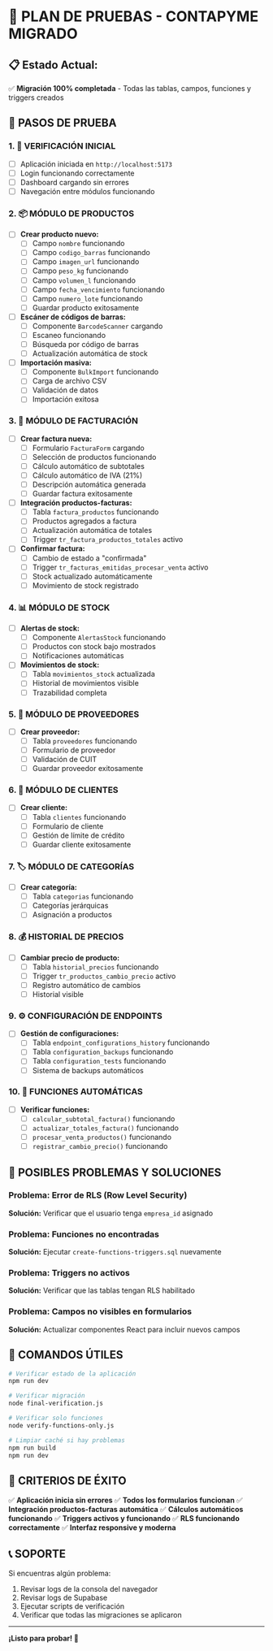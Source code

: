# 🧪 PLAN DE PRUEBAS - CONTAPYME MIGRADO

## 📋 **Estado Actual:**
✅ **Migración 100% completada** - Todas las tablas, campos, funciones y triggers creados

## 🎯 **PASOS DE PRUEBA**

### **1. 🚀 VERIFICACIÓN INICIAL**
- [ ] Aplicación iniciada en `http://localhost:5173`
- [ ] Login funcionando correctamente
- [ ] Dashboard cargando sin errores
- [ ] Navegación entre módulos funcionando

### **2. 📦 MÓDULO DE PRODUCTOS**
- [ ] **Crear producto nuevo:**
  - [ ] Campo `nombre` funcionando
  - [ ] Campo `codigo_barras` funcionando
  - [ ] Campo `imagen_url` funcionando
  - [ ] Campo `peso_kg` funcionando
  - [ ] Campo `volumen_l` funcionando
  - [ ] Campo `fecha_vencimiento` funcionando
  - [ ] Campo `numero_lote` funcionando
  - [ ] Guardar producto exitosamente

- [ ] **Escáner de códigos de barras:**
  - [ ] Componente `BarcodeScanner` cargando
  - [ ] Escaneo funcionando
  - [ ] Búsqueda por código de barras
  - [ ] Actualización automática de stock

- [ ] **Importación masiva:**
  - [ ] Componente `BulkImport` funcionando
  - [ ] Carga de archivo CSV
  - [ ] Validación de datos
  - [ ] Importación exitosa

### **3. 🧾 MÓDULO DE FACTURACIÓN**
- [ ] **Crear factura nueva:**
  - [ ] Formulario `FacturaForm` cargando
  - [ ] Selección de productos funcionando
  - [ ] Cálculo automático de subtotales
  - [ ] Cálculo automático de IVA (21%)
  - [ ] Descripción automática generada
  - [ ] Guardar factura exitosamente

- [ ] **Integración productos-facturas:**
  - [ ] Tabla `factura_productos` funcionando
  - [ ] Productos agregados a factura
  - [ ] Actualización automática de totales
  - [ ] Trigger `tr_factura_productos_totales` activo

- [ ] **Confirmar factura:**
  - [ ] Cambio de estado a "confirmada"
  - [ ] Trigger `tr_facturas_emitidas_procesar_venta` activo
  - [ ] Stock actualizado automáticamente
  - [ ] Movimiento de stock registrado

### **4. 📊 MÓDULO DE STOCK**
- [ ] **Alertas de stock:**
  - [ ] Componente `AlertasStock` funcionando
  - [ ] Productos con stock bajo mostrados
  - [ ] Notificaciones automáticas

- [ ] **Movimientos de stock:**
  - [ ] Tabla `movimientos_stock` actualizada
  - [ ] Historial de movimientos visible
  - [ ] Trazabilidad completa

### **5. 👥 MÓDULO DE PROVEEDORES**
- [ ] **Crear proveedor:**
  - [ ] Tabla `proveedores` funcionando
  - [ ] Formulario de proveedor
  - [ ] Validación de CUIT
  - [ ] Guardar proveedor exitosamente

### **6. 👤 MÓDULO DE CLIENTES**
- [ ] **Crear cliente:**
  - [ ] Tabla `clientes` funcionando
  - [ ] Formulario de cliente
  - [ ] Gestión de límite de crédito
  - [ ] Guardar cliente exitosamente

### **7. 🏷️ MÓDULO DE CATEGORÍAS**
- [ ] **Crear categoría:**
  - [ ] Tabla `categorias` funcionando
  - [ ] Categorías jerárquicas
  - [ ] Asignación a productos

### **8. 💰 HISTORIAL DE PRECIOS**
- [ ] **Cambiar precio de producto:**
  - [ ] Tabla `historial_precios` funcionando
  - [ ] Trigger `tr_productos_cambio_precio` activo
  - [ ] Registro automático de cambios
  - [ ] Historial visible

### **9. ⚙️ CONFIGURACIÓN DE ENDPOINTS**
- [ ] **Gestión de configuraciones:**
  - [ ] Tabla `endpoint_configurations_history` funcionando
  - [ ] Tabla `configuration_backups` funcionando
  - [ ] Tabla `configuration_tests` funcionando
  - [ ] Sistema de backups automáticos

### **10. 🔧 FUNCIONES AUTOMÁTICAS**
- [ ] **Verificar funciones:**
  - [ ] `calcular_subtotal_factura()` funcionando
  - [ ] `actualizar_totales_factura()` funcionando
  - [ ] `procesar_venta_productos()` funcionando
  - [ ] `registrar_cambio_precio()` funcionando

## 🚨 **POSIBLES PROBLEMAS Y SOLUCIONES**

### **Problema: Error de RLS (Row Level Security)**
**Solución:** Verificar que el usuario tenga `empresa_id` asignado

### **Problema: Funciones no encontradas**
**Solución:** Ejecutar `create-functions-triggers.sql` nuevamente

### **Problema: Triggers no activos**
**Solución:** Verificar que las tablas tengan RLS habilitado

### **Problema: Campos no visibles en formularios**
**Solución:** Actualizar componentes React para incluir nuevos campos

## 📝 **COMANDOS ÚTILES**

```bash
# Verificar estado de la aplicación
npm run dev

# Verificar migración
node final-verification.js

# Verificar solo funciones
node verify-functions-only.js

# Limpiar caché si hay problemas
npm run build
npm run dev
```

## 🎯 **CRITERIOS DE ÉXITO**

✅ **Aplicación inicia sin errores**
✅ **Todos los formularios funcionan**
✅ **Integración productos-facturas automática**
✅ **Cálculos automáticos funcionando**
✅ **Triggers activos y funcionando**
✅ **RLS funcionando correctamente**
✅ **Interfaz responsive y moderna**

## 📞 **SOPORTE**

Si encuentras algún problema:
1. Revisar logs de la consola del navegador
2. Revisar logs de Supabase
3. Ejecutar scripts de verificación
4. Verificar que todas las migraciones se aplicaron

---

**¡Listo para probar! 🚀** 